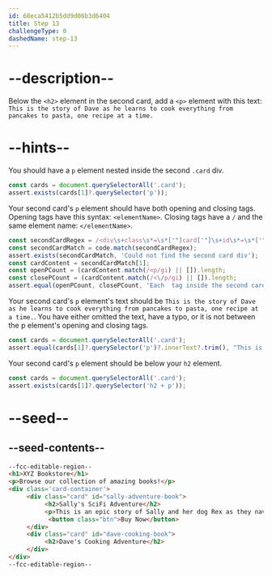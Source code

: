 ```yaml
---
id: 68eca5412b5dd9d06b3d6404
title: Step 13
challengeType: 0
dashedName: step-13
---
```


# --description--

Below the `<h2>` element in the second card, add a `<p>` element with this text:
`This is the story of Dave as he learns to cook everything from pancakes to pasta, one recipe at a time.`

# --hints--

You should have a `p` element nested inside the second `.card` div.

```js
const cards = document.querySelectorAll('.card');
assert.exists(cards[1]?.querySelector('p'));
```

Your second card's `p` element should have both opening and closing tags. Opening tags have this syntax: `<elementName>`. Closing tags have a `/` and the same element name: `</elementName>`.

```js
const secondCardRegex = /<div\s+class\s*=\s*['"]card['"]\s+id\s*=\s*['"]dave-cooking-book['"][^>]*>([\s\S]*?)<\/div\s*>/i;
const secondCardMatch = code.match(secondCardRegex);
assert.exists(secondCardMatch, 'Could not find the second card div');
const cardContent = secondCardMatch[1];
const openPCount = (cardContent.match(/<p/gi) || []).length;
const closePCount = (cardContent.match(/<\/p/gi) || []).length;
assert.equal(openPCount, closePCount, 'Each  tag inside the second card should have a closing  tag');
```

Your second card's `p` element's text should be `This is the story of Dave as he learns to cook everything from pancakes to pasta, one recipe at a time.`. You have either omitted the text, have a typo, or it is not between the p element's opening and closing tags.

```js
const cards = document.querySelectorAll('.card');
assert.equal(cards[1]?.querySelector('p')?.innerText?.trim(), "This is the story of Dave as he learns to cook everything from pancakes to pasta, one recipe at a time.");
```

Your second card's `p` element should be below your `h2` element.

```js
const cards = document.querySelectorAll('.card');
assert.exists(cards[1]?.querySelector('h2 + p'));
```

# --seed--

## --seed-contents--

```html
--fcc-editable-region--
<h1>XYZ Bookstore</h1>
<p>Browse our collection of amazing books!</p>
<div class='card-container'>
     <div class="card" id="sally-adventure-book">
          <h2>Sally's SciFi Adventure</h2>
          <p>This is an epic story of Sally and her dog Rex as they navigate through other worlds.</p>
           <button class="btn">Buy Now</button>
     </div>
     <div class="card" id="dave-cooking-book">
          <h2>Dave's Cooking Adventure</h2>
     </div>
</div>
--fcc-editable-region--
```
